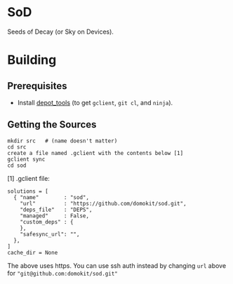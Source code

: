 # SoD
Seeds of Decay (or Sky on Devices).

# Building

## Prerequisites

* Install [depot_tools](http://www.chromium.org/developers/how-tos/install-depot-tools) (to get `gclient`, `git cl`, and `ninja`).

## Getting the Sources

    mkdir src   # (name doesn't matter)
    cd src
    create a file named .gclient with the contents below [1]
    gclient sync
    cd sod

[1] .gclient file:

    solutions = [
      { "name"        : "sod",
        "url"         : "https://github.com/domokit/sod.git",
        "deps_file"   : "DEPS",
        "managed"     : False,
        "custom_deps" : {
        },
        "safesync_url": "",
      },
    ]
    cache_dir = None


The above uses https. You can use ssh auth instead by changing `url` above for `"git@github.com:domokit/sod.git"`

